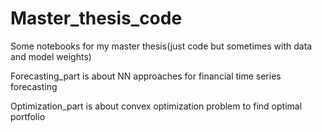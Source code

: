 # Master_thesis_code
Some notebooks for my master thesis(just code but sometimes with data and model weights)

Forecasting_part is about NN approaches for financial time series forecasting

Optimization_part is about convex optimization problem to find optimal portfolio

